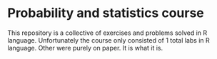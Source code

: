 # Probability and statistics course

This repository is a collective of exercises and problems solved in R language. Unfortunately the course only consisted of 1 total labs in R language. Other were purely on paper. It is what it is.

